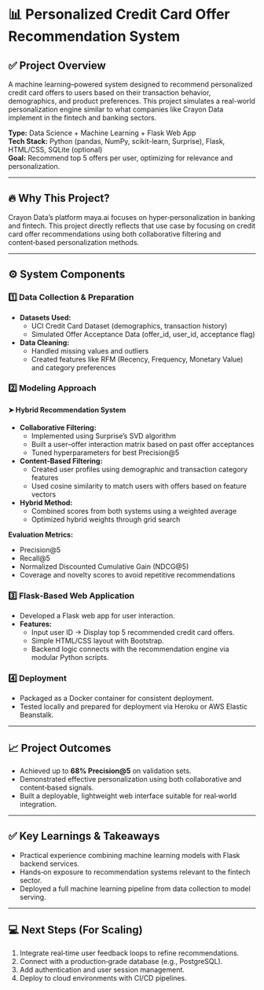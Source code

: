 # 📊 Personalized Credit Card Offer Recommendation System

## ✅ Project Overview
A machine learning–powered system designed to recommend personalized credit card offers to users based on their transaction behavior, demographics, and product preferences. This project simulates a real-world personalization engine similar to what companies like Crayon Data implement in the fintech and banking sectors.

**Type:** Data Science + Machine Learning + Flask Web App  
**Tech Stack:** Python (pandas, NumPy, scikit-learn, Surprise), Flask, HTML/CSS, SQLite (optional)  
**Goal:** Recommend top 5 offers per user, optimizing for relevance and personalization.

---

## 🔥 Why This Project?
Crayon Data’s platform maya.ai focuses on hyper‑personalization in banking and fintech. This project directly reflects that use case by focusing on credit card offer recommendations using both collaborative filtering and content‑based personalization methods.

---

## ⚙️ System Components

### 1️⃣ Data Collection & Preparation
- **Datasets Used:**
  - UCI Credit Card Dataset (demographics, transaction history)
  - Simulated Offer Acceptance Data (offer_id, user_id, acceptance flag)
- **Data Cleaning:**
  - Handled missing values and outliers
  - Created features like RFM (Recency, Frequency, Monetary Value) and category preferences

### 2️⃣ Modeling Approach
#### ➤ Hybrid Recommendation System
- **Collaborative Filtering:**
  - Implemented using Surprise’s SVD algorithm
  - Built a user–offer interaction matrix based on past offer acceptances
  - Tuned hyperparameters for best Precision@5
- **Content‑Based Filtering:**
  - Created user profiles using demographic and transaction category features
  - Used cosine similarity to match users with offers based on feature vectors
- **Hybrid Method:**
  - Combined scores from both systems using a weighted average
  - Optimized hybrid weights through grid search

**Evaluation Metrics:**  
- Precision@5  
- Recall@5  
- Normalized Discounted Cumulative Gain (NDCG@5)  
- Coverage and novelty scores to avoid repetitive recommendations

### 3️⃣ Flask‑Based Web Application
- Developed a Flask web app for user interaction.
- **Features:**
  - Input user ID → Display top 5 recommended credit card offers.
  - Simple HTML/CSS layout with Bootstrap.
  - Backend logic connects with the recommendation engine via modular Python scripts.

### 4️⃣ Deployment
- Packaged as a Docker container for consistent deployment.
- Tested locally and prepared for deployment via Heroku or AWS Elastic Beanstalk.

---

## 📈 Project Outcomes
- Achieved up to **68% Precision@5** on validation sets.
- Demonstrated effective personalization using both collaborative and content‑based signals.
- Built a deployable, lightweight web interface suitable for real‑world integration.

---

## ✅ Key Learnings & Takeaways
- Practical experience combining machine learning models with Flask backend services.
- Hands‑on exposure to recommendation systems relevant to the fintech sector.
- Deployed a full machine learning pipeline from data collection to model serving.

---

## 💻 Next Steps (For Scaling)
1. Integrate real‑time user feedback loops to refine recommendations.  
2. Connect with a production‑grade database (e.g., PostgreSQL).  
3. Add authentication and user session management.  
4. Deploy to cloud environments with CI/CD pipelines.
